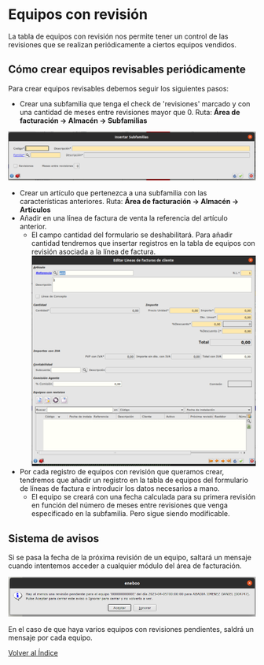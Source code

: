 # Equipos con revisión

La tabla de equipos con revisión nos permite tener un control de las revisiones que se realizan periódicamente a ciertos equipos vendidos.

## Cómo crear equipos revisables periódicamente

Para crear equipos revisables debemos seguir los siguientes pasos:

- Crear una subfamilia que tenga el check de 'revisiones' marcado y con una cantidad de meses entre revisiones mayor que 0. Ruta: **Área de facturación -> Almacén -> Subfamilias**

![Formulario de subfamilias](./img/subfamilias.png)
- Crear un artículo que pertenezca a una subfamilia con las características anteriores. Ruta: **Área de facturación -> Almacén -> Artículos**
- Añadir en una línea de factura de venta la referencia del artículo anterior.
    - El campo cantidad del formulario se deshabilitará. Para añadir cantidad tendremos que insertar registros en la tabla de equipos con revisión asociada a la línea de factura.
![Formulario de línea de facturas](./img/lineafactura.png)
- Por cada registro de equipos con revisión que queramos crear, tendremos que añadir un registro en la tabla de equipos del formulario de líneas de factura e introducir los datos necesarios a mano.
    - El equipo se creará con una fecha calculada para su primera revisión en función del número de meses entre revisiones que venga especificado en la subfamilia. Pero sigue siendo modificable.

## Sistema de avisos

Si se pasa la fecha de la próxima revisión de un equipo, saltará un mensaje cuando intentemos acceder a cualquier módulo del área de facturación.

![Mensaje de aviso](./img/MensajeAviso.png)

En el caso de que haya varios equipos con revisiones pendientes, saldrá un mensaje por cada equipo.



[Volver al Índice](../../index.md)

